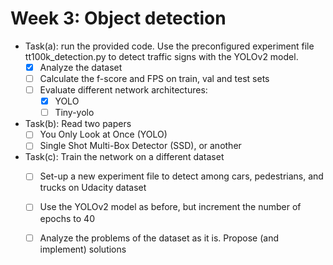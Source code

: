 # Week 3: Object detection
- Task(a): run the provided code. Use the preconfigured experiment file tt100k_detection.py to detect traffic signs with the YOLOv2 model.
  * [x] Analyze the dataset
  * [ ] Calculate the f-score and FPS on train, val and test sets
  * [ ] Evaluate different network architectures:
    * [x] YOLO
    * [ ] Tiny-yolo
- Task(b): Read two papers 
  * [ ] You Only Look at Once (YOLO)
  * [ ] Single Shot Multi-Box Detector (SSD), or another
- Task(c): Train the network on a different dataset 
  * [ ] Set-up a new experiment file to detect among cars, pedestrians, and trucks on Udacity dataset
  * [ ] Use the YOLOv2 model as before, but increment the number of epochs to 40
  * [ ] Analyze the problems of the dataset as it is. Propose (and implement) solutions

